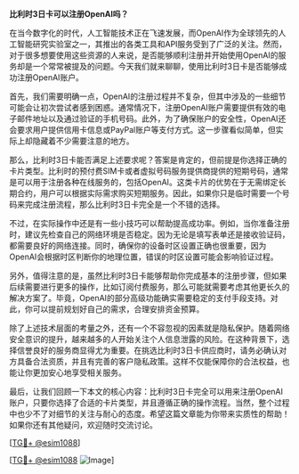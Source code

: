**比利时3日卡可以注册OpenAI吗？**

在当今数字化的时代，人工智能技术正在飞速发展，而OpenAI作为全球领先的人工智能研究实验室之一，其推出的各类工具和API服务受到了广泛的关注。然而，对于很多想要使用这些资源的人来说，是否能够顺利注册并开始使用OpenAI的服务却是一个常常被提及的问题。今天我们就来聊聊，使用比利时3日卡是否能够成功注册OpenAI账户。

首先，我们需要明确一点，OpenAI的注册过程并不复杂，但其中涉及的一些细节可能会让初次尝试者感到困惑。通常情况下，注册OpenAI账户需要提供有效的电子邮件地址以及通过验证的手机号码。此外，为了确保账户的安全性，OpenAI还会要求用户提供信用卡信息或PayPal账户等支付方式。这一步骤看似简单，但实际上却隐藏着不少需要注意的地方。

那么，比利时3日卡能否满足上述要求呢？答案是肯定的，但前提是你选择正确的卡片类型。比利时的预付费SIM卡或者虚拟号码服务提供商提供的短期号码，通常是可以用于注册各种在线服务的，包括OpenAI。这类卡片的优势在于无需绑定长期合约，用户可以根据实际需求购买短期服务。因此，如果你只是临时需要一个号码来完成注册流程，那么比利时3日卡完全是一个不错的选择。

不过，在实际操作中还是有一些小技巧可以帮助提高成功率。例如，当你准备注册时，建议先检查自己的网络环境是否稳定。因为无论是填写表单还是接收验证码，都需要良好的网络连接。同时，确保你的设备时区设置正确也很重要，因为OpenAI会根据时区判断你的地理位置，错误的时区设置可能会影响验证过程。

另外，值得注意的是，虽然比利时3日卡能够帮助你完成基本的注册步骤，但如果后续需要进行更多的操作，比如订阅付费服务，那么可能就需要考虑其他更长久的解决方案了。毕竟，OpenAI的部分高级功能确实需要稳定的支付手段支持。对此，你可以提前规划好自己的需求，合理安排资金预算。

除了上述技术层面的考量之外，还有一个不容忽视的因素就是隐私保护。随着网络安全意识的提升，越来越多的人开始关注个人信息泄露的风险。在这种背景下，选择信誉良好的服务商显得尤为重要。在挑选比利时3日卡供应商时，请务必确认对方具备合法资质，并且有完善的客户隐私政策。这样不仅能保障你的合法权益，也能让你更加安心地享受相关服务。

最后，让我们回顾一下本文的核心内容：比利时3日卡完全可以用来注册OpenAI账户，只要你选择了合适的卡片类型，并且遵循正确的操作流程。当然，整个过程中也少不了对细节的关注与耐心的态度。希望这篇文章能为你带来实质性的帮助！如果你还有其他疑问，欢迎随时交流讨论。

[[TG💪+ @esim1088](https://t.me/s/esim1088)]

[[TG💪+ @esim1088](https://t.me/s/esim1088) ![Image](https://i.postimg.cc/4NQfJmqS/Snipaste-2025-05-13-00-14-12.png)]